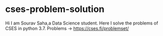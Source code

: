 # cses-problem-solution
Hi I am Sourav Saha,a Data Science student. Here I solve the problems of CSES in python 3.7.
Problems -> https://cses.fi/problemset/
